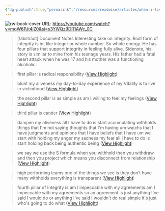 ```yaml
---
{"dg-publish":true,"permalink":"/resources/readwise/articles/when-i-live-like-this-i-feel-incredibly-alive-the-4-pillars-of-integrity/","tags":["articles","til","alive","energy","integrity","wholeness"]}
---
```


![rw-book-cover](https://i.ytimg.com/vi/mqW6PJt4jZ0/maxresdefault.jpg)
URL: https://youtube.com/watch?v=mqW6PJt4jZ0&si=s3YWQz9DR1AWc_0C
> [!abstract] Document Notes
> Interesting take on integrity. Root form of integrity is int like integer or whole number. So whole energy. He has four pillars that support integrity in feeling fully alive. Sidenote, his story is similar to mine from his teenage years. His father had a fatal heart attack when he was 17 and his mother was a functioning alcoholic.

> first pillar is radical responsibility ([View Highlight](https://read.readwise.io/read/01hj4h8ncezfjg4v8n70s19658))

> blunt my aliveness my day-to-day experience of my Vitality is to live in victimhood ([View Highlight](https://read.readwise.io/read/01hj4h9r6faq9qj9at9qjf15gc))

> the second pillar is as simple as am I willing to feel my
> feelings ([View Highlight](https://read.readwise.io/read/01hj4hb4a3e7em0yfywwcxnqg9))

> third pillar is cander ([View Highlight](https://read.readwise.io/read/01hj4hgzqr6tdgj0ryf9fdt349))

> dampen my aliveness all I have to do is start accumulating withholds things that I'm not saying thoughts that I'm having um watchs that I have judgments and opinions that I
> have beliefs that I have um we start with holding my anger my sadness my fear all I have to do is start holding back being authentic being ([View Highlight](https://read.readwise.io/read/01hj4hhpbw5v6vwre0jyjk4pty))

> we say we use the S formula when you withhold then you withdraw and then you project which means you disconnect from relationship ([View Highlight](https://read.readwise.io/read/01hj4hm6k708hpnbzvwb0ht7nd))

> high performing teams one of the things we see is they don't have many withholds everything is transparent ([View Highlight](https://read.readwise.io/read/01hj4hmjxvzsmf4zcfn1dmdvbr))

> fourth pillar of Integrity is am I impeccable with my agreements am I impeccable with my agreements so an agreement is just anything I've said I would do or anything I've said I wouldn't do real simple it's just who's going to do what ([View Highlight](https://read.readwise.io/read/01hj4hp81qdqb8g3cedvqfbtgs))

